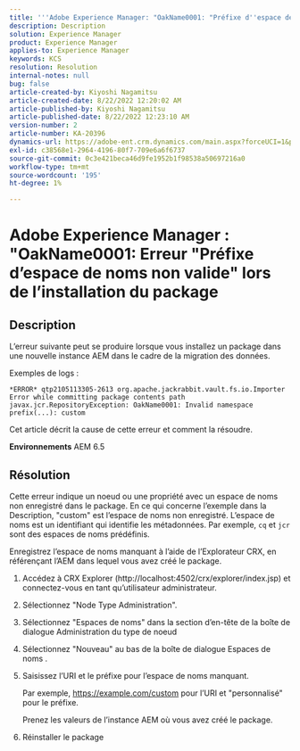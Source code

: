 ```yaml
---
title: '''Adobe Experience Manager: "OakName0001: "Préfixe d''espace de noms non valide" erreur lors de l''installation du package'
description: Description
solution: Experience Manager
product: Experience Manager
applies-to: Experience Manager
keywords: KCS
resolution: Resolution
internal-notes: null
bug: false
article-created-by: Kiyoshi Nagamitsu
article-created-date: 8/22/2022 12:20:02 AM
article-published-by: Kiyoshi Nagamitsu
article-published-date: 8/22/2022 12:23:10 AM
version-number: 2
article-number: KA-20396
dynamics-url: https://adobe-ent.crm.dynamics.com/main.aspx?forceUCI=1&pagetype=entityrecord&etn=knowledgearticle&id=3431d625-b021-ed11-b83e-002248086696
exl-id: c38568e1-2964-4196-80f7-709e6a6f6737
source-git-commit: 0c3e421beca46d9fe1952b1f98538a50697216a0
workflow-type: tm+mt
source-wordcount: '195'
ht-degree: 1%

---
```


# Adobe Experience Manager : &quot;OakName0001: Erreur &quot;Préfixe d’espace de noms non valide&quot; lors de l’installation du package

## Description


L’erreur suivante peut se produire lorsque vous installez un package dans une nouvelle instance AEM dans le cadre de la migration des données.

Exemples de logs :


```
*ERROR* qtp2105113305-2613 org.apache.jackrabbit.vault.fs.io.Importer Error while committing package contents path javax.jcr.RepositoryException: OakName0001: Invalid namespace prefix(...): custom
```




Cet article décrit la cause de cette erreur et comment la résoudre.

<b>Environnements</b>
AEM 6.5


## Résolution


Cette erreur indique un noeud ou une propriété avec un espace de noms non enregistré dans le package.
En ce qui concerne l’exemple dans la Description, &quot;custom&quot; est l’espace de noms non enregistré.
L’espace de noms est un identifiant qui identifie les métadonnées. Par exemple, `cq` et `jcr` sont des espaces de noms prédéfinis.

Enregistrez l’espace de noms manquant à l’aide de l’Explorateur CRX, en référençant l’AEM dans lequel vous avez créé le package.

1. Accédez à CRX Explorer (http://localhost:4502/crx/explorer/index.jsp) et connectez-vous en tant qu’utilisateur administrateur.
2. Sélectionnez &quot;Node Type Administration&quot;.
3. Sélectionnez &quot;Espaces de noms&quot; dans la section d’en-tête de la boîte de dialogue Administration du type de noeud
4. Sélectionnez &quot;Nouveau&quot; au bas de la boîte de dialogue Espaces de noms .
5. Saisissez l’URI et le préfixe pour l’espace de noms manquant.

   Par exemple, https://example.com/custom pour l’URI et &quot;personnalisé&quot; pour le préfixe.

   Prenez les valeurs de l’instance AEM où vous avez créé le package.

6. Réinstaller le package
